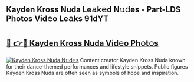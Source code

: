 ## Kayden Kross Nuda Le𝚊k𝚎d N𝚞𝚍es - Part-LDS Photos Vid𝚎o Le𝚊ks 91dYT

# <h2><a href="http://fbb9t4.evod.top/?m=Kayden+Kross+Nuda">🔗 👉🔴 Kayden Kross Nuda Vid𝚎o Ph𝚘t𝚘s</a></h2>

[![Kayden Kross Nuda N𝚞d𝚎s](https://i.imgur.com/8V9OHl7.gif)](http://fbb9t4.evod.top/?m=Kayden+Kross+Nuda)
Content creator Kayden Kross Nuda known for their dance-themed performances and lifestyle snippets. Public figures Kayden Kross Nuda are often seen as symbols of hope and inspiration. 

